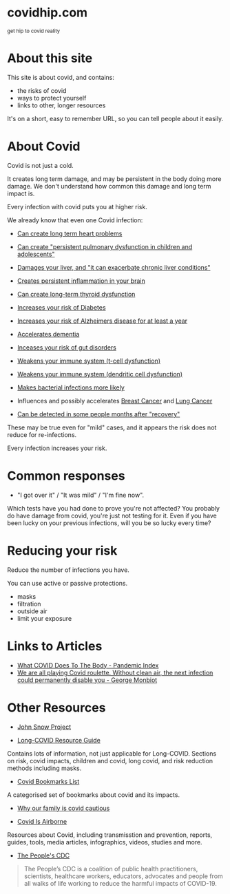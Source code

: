 # covidhip.com
<sub>get hip to covid reality</sub>
 
# About this site
This site is about covid, and contains:
- the risks of covid
- ways to protect yourself
- links to other, longer resources

It's on a short, easy to remember URL, so you can tell people about it easily.

# About Covid
Covid is not just a cold. 

It creates long term damage, and may be persistent in the body doing more damage. We don't understand how common this damage and long term impact is.

Every infection with covid puts you at higher risk.

We already know that even one Covid infection:

- [Can create long term heart problems](https://www.nature.com/articles/s41591-022-02000-0)

- [Can create "persistent pulmonary dysfunction in children and adolescents"](https://pubs.rsna.org/doi/10.1148/radiol.221250)
 
- [Damages your liver, and "it can exacerbate chronic liver conditions"](https://www.ncbi.nlm.nih.gov/pmc/articles/PMC9131221/)
  
- [Creates persistent inflammation in your brain](https://www.cell.com/cell/fulltext/S0092-8674(22)00713-9)

- [Can create long-term thyroid dysfunction](https://www.tandfonline.com/doi/full/10.1080/13102818.2023.2170829)

- [Increases your risk of Diabetes](https://www.cdc.gov/mmwr/volumes/71/wr/mm7102e2.htm)

- [Increases your risk of Alzheimers disease for at least a year](https://content.iospress.com/articles/journal-of-alzheimers-disease/jad220717)

- [Accelerates dementia](https://www.eurekalert.org/news-releases/985010)

- [Inceases your risk of gut disorders](https://www.nature.com/articles/s41467-023-36223-7)

- [Weakens your immune system (t-cell dysfunction)](https://nn.neurology.org/content/10/4/e200097#sec-14)

- [Weakens your immune system (dendritic cell dysfunction)](https://www.nature.com/articles/s41423-021-00728-2#Sec2)

- [Makes bacterial infections more likely](https://www.ncbi.nlm.nih.gov/pmc/articles/PMC9134015/)

- Influences and possibly accelerates [Breast Cancer](https://pubmed.ncbi.nlm.nih.gov/35747796/) and [Lung Cancer](https://pubmed.ncbi.nlm.nih.gov/37033918/)

- [Can be detected in some people months after "recovery"](https://www.ncbi.nlm.nih.gov/pmc/articles/PMC9057012/)

These may be true even for "mild" cases, and it appears the risk does not reduce for re-infections. 

Every infection increases your risk.

# Common responses

- "I got over it" / "It was mild" / "I'm fine now".

Which tests have you had done to prove you're not affected? You probably do have damage from covid, you're just not testing for it. Even if you have been lucky on your previous infections, will you be so lucky every time? 

# Reducing your risk

Reduce the number of infections you have.

You can use active or passive protections.

- masks
- filtration
- outside air
- limit your exposure



# Links to Articles

- [What COVID Does To The Body - Pandemic Index](https://www.panaccindex.info/p/what-covid-does-to-the-body)
- [We are all playing Covid roulette. Without clean air, the next infection could permanently disable you - George Monbiot](https://www.theguardian.com/commentisfree/2023/jan/26/covid-roulette-clean-air-ventilation-long-covid)

# Other Resources

- [John Snow Project](https://johnsnowproject.org)

- [Long-COVID Resource Guide](https://docs.google.com/document/d/15LHdOt-f6e7O5LWWAeNnh-zZ2YRW_EzrbSQKJBPnkvY/edit)

Contains lots of information, not just applicable for Long-COVID. Sections on risk, covid impacts, children and covid, long covid, and risk reduction methods including masks. 

- [Covid Bookmarks List](https://raindrop.io/JW_Lists/covid-lists-30427555)

A categorised set of bookmarks about covid and its impacts. 

- [Why our family is covid cautious](https://sites.google.com/view/why-we-are-covid-cautious/home)

- [Covid Is Airborne](https://www.covidisairborne.org)

Resources about Covid, including transmisstion and prevention, reports, guides, tools, media articles, infographics, videos, studies and more.

- [The People's CDC](https://peoplescdc.org)
> The People’s CDC is a coalition of public health practitioners, scientists, healthcare workers, educators, advocates and people from all walks of life working to reduce the harmful impacts of COVID-19.

